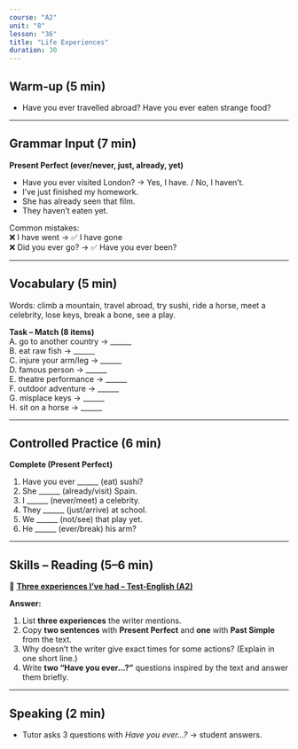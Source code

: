 ```yaml
---
course: "A2"
unit: "8"
lesson: "36"
title: "Life Experiences"
duration: 30
---
```


## Warm-up (5 min)
- Have you ever travelled abroad? Have you ever eaten strange food?  

-------

## Grammar Input (7 min)
**Present Perfect (ever/never, just, already, yet)**  
- Have you ever visited London? → Yes, I have. / No, I haven’t.  
- I’ve just finished my homework.  
- She has already seen that film.  
- They haven’t eaten yet.  

Common mistakes:  
❌ I have went → ✅ I have gone  
❌ Did you ever go? → ✅ Have you ever been?

-------

## Vocabulary (5 min)
Words: climb a mountain, travel abroad, try sushi, ride a horse, meet a celebrity, lose keys, break a bone, see a play.  

**Task – Match (8 items)**  
A. go to another country → ______  
B. eat raw fish → ______  
C. injure your arm/leg → ______  
D. famous person → ______  
E. theatre performance → ______  
F. outdoor adventure → ______  
G. misplace keys → ______  
H. sit on a horse → ______  

-------

## Controlled Practice (6 min)
**Complete (Present Perfect)**  
1. Have you ever ______ (eat) sushi?  
2. She ______ (already/visit) Spain.  
3. I ______ (never/meet) a celebrity.  
4. They ______ (just/arrive) at school.  
5. We ______ (not/see) that play yet.  
6. He ______ (ever/break) his arm?  

-------

## Skills – Reading (5–6 min)

📰 **[Three experiences I’ve had – Test-English (A2)](https://test-english.com/reading/a2/three-experiences-i-have-had-a2-english-reading-test/)**

**Answer:**
1) List **three experiences** the writer mentions.  
2) Copy **two sentences** with **Present Perfect** and **one** with **Past Simple** from the text.  
3) Why doesn’t the writer give exact times for some actions? (Explain in one short line.)  
4) Write **two “Have you ever…?”** questions inspired by the text and answer them briefly.
  

-------

## Speaking (2 min)
- Tutor asks 3 questions with *Have you ever…?* → student answers.
